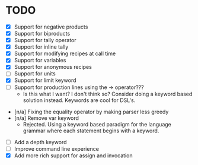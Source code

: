 # TODO

- [x] Support for negative products
- [x] Support for biproducts
- [x] Support for tally operator
- [x] Support for inline tally
- [x] Support for modifying recipes at call time
- [x] Support for variables
- [x] Support for anonymous recipes
- [ ] Support for units
- [x] Support for limit keyword
- [ ] Support for production lines using the -> operator???
  - Is this what I want? I don't think so? Consider doing a keyword based solution instead. Keywords are cool for DSL's.
- [n/a] Fixing the equality operator by making parser less greedy
- [n/a] Remove var keyword
  - Rejected. Using a keyword based paradigm for the language grammar where each statement begins with a keyword.
- [ ] Add a depth keyword
- [ ] Improve command line experience
- [x] Add more rich support for assign and invocation
